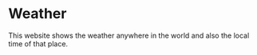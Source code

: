 # Weather
This website shows the weather anywhere in the world and also the local time of that place.
